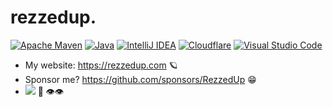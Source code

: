 # **rezzedup.**

<!-- Badges from: https://github.com/progfay/shields-with-icon -->

[![Apache Maven](https://img.shields.io/static/v1?style=for-the-badge&message=Apache+Maven&color=C71A36&logo=Apache+Maven&logoColor=FFFFFF&label=)](# "Apache Maven")
[![Java](https://img.shields.io/static/v1?style=for-the-badge&message=Java&color=007396&logo=Java&logoColor=FFFFFF&label=)](# "Java")
[![IntelliJ IDEA](https://img.shields.io/static/v1?style=for-the-badge&message=IntelliJ+IDEA&color=000000&logo=IntelliJ+IDEA&logoColor=FFFFFF&label=)](# "IntelliJ IDEA")
[![Cloudflare](https://img.shields.io/static/v1?style=for-the-badge&message=Cloudflare&color=F38020&logo=Cloudflare&logoColor=FFFFFF&label=)](# "Cloudflare")
[![Visual Studio Code](https://img.shields.io/static/v1?style=for-the-badge&message=Visual+Studio+Code&color=007ACC&logo=Visual+Studio+Code&logoColor=FFFFFF&label=)](# "Visual Studio Code")

- My website: https://rezzedup.com 🪐
- Sponsor me? https://github.com/sponsors/RezzedUp 😁
- [![](https://komarev.com/ghpvc/?username=RezzedUp)](# "I see you!") 👋 👁️👁️
